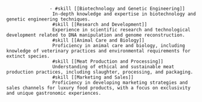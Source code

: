 					- #skill [[Biotechnology and Genetic Engineering]]
					 In-depth knowledge and expertise in biotechnology and genetic engineering techniques.
					 #skill [[Research and Development]]
					 Experience in scientific research and technological development related to DNA manipulation and genome reconstruction.
					 #skill [[Animal Care and Biology]]
					 Proficiency in animal care and biology, including knowledge of veterinary practices and environmental requirements for extinct species.
					 #skill [[Meat Production and Processing]]
					 Understanding of ethical and sustainable meat production practices, including slaughter, processing, and packaging.
					 #skill [[Marketing and Sales]]
					 Proficiency in developing marketing strategies and sales channels for luxury food products, with a focus on exclusivity and unique gastronomic experiences.


